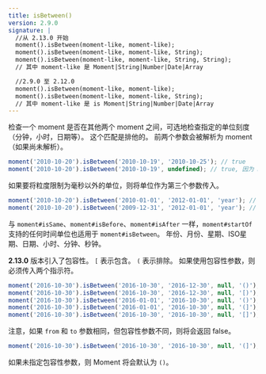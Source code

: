 ```yaml
---
title: isBetween()
version: 2.9.0
signature: |
  //从 2.13.0 开始
  moment().isBetween(moment-like, moment-like);
  moment().isBetween(moment-like, moment-like, String);
  moment().isBetween(moment-like, moment-like, String, String);
  // 其中 moment-like 是 Moment|String|Number|Date|Array

  //2.9.0 至 2.12.0
  moment().isBetween(moment-like, moment-like);
  moment().isBetween(moment-like, moment-like, String);
  // 其中 moment-like 是 is Moment|String|Number|Date|Array
---
```


检查一个 moment 是否在其他两个 moment 之间，可选地检查指定的单位刻度（分钟，小时，日期等）。
这个匹配是排他的。
前两个参数会被解析为 moment（如果尚未解析）。

```javascript
moment('2010-10-20').isBetween('2010-10-19', '2010-10-25'); // true
moment('2010-10-20').isBetween('2010-10-19', undefined); // true, 因为 moment(undefined) 等效于 moment()
```

如果要将粒度限制为毫秒以外的单位，则将单位作为第三个参数传入。

```javascript
moment('2010-10-20').isBetween('2010-01-01', '2012-01-01', 'year'); // false
moment('2010-10-20').isBetween('2009-12-31', '2012-01-01', 'year'); // true
```

与 `moment#isSame`、`moment#isBefore`、`moment#isAfter` 一样，`moment#startOf` 支持的任何时间单位也适用于 `moment#isBetween`。
年份、月份、星期、ISO星期、日期、小时、分钟、秒钟。

**2.13.0** 版本引入了包容性。
``[`` 表示包含。 
``(`` 表示排除。
如果使用包容性参数，则必须传入两个指示符。

```javascript
moment('2016-10-30').isBetween('2016-10-30', '2016-12-30', null, '()'); //false
moment('2016-10-30').isBetween('2016-10-30', '2016-12-30', null, '[)'); //true
moment('2016-10-30').isBetween('2016-01-01', '2016-10-30', null, '()'); //false
moment('2016-10-30').isBetween('2016-01-01', '2016-10-30', null, '(]'); //true
moment('2016-10-30').isBetween('2016-10-30', '2016-10-30', null, '[]'); //true
```

注意，如果 ``from`` 和 ``to`` 参数相同，但包容性参数不同，则将会返回 false。

```javascript
moment('2016-10-30').isBetween('2016-10-30', '2016-10-30', null, '(]'); //false
```

如果未指定包容性参数，则 Moment 将会默认为 ``()``。


